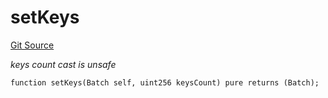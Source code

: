 # setKeys
[Git Source](https://github.com/lidofinance/community-staking-module/blob/d66a4396f737199bcc2932e5dd1066d022d333e0/src/lib/QueueLib.sol)

*keys count cast is unsafe*


```solidity
function setKeys(Batch self, uint256 keysCount) pure returns (Batch);
```


